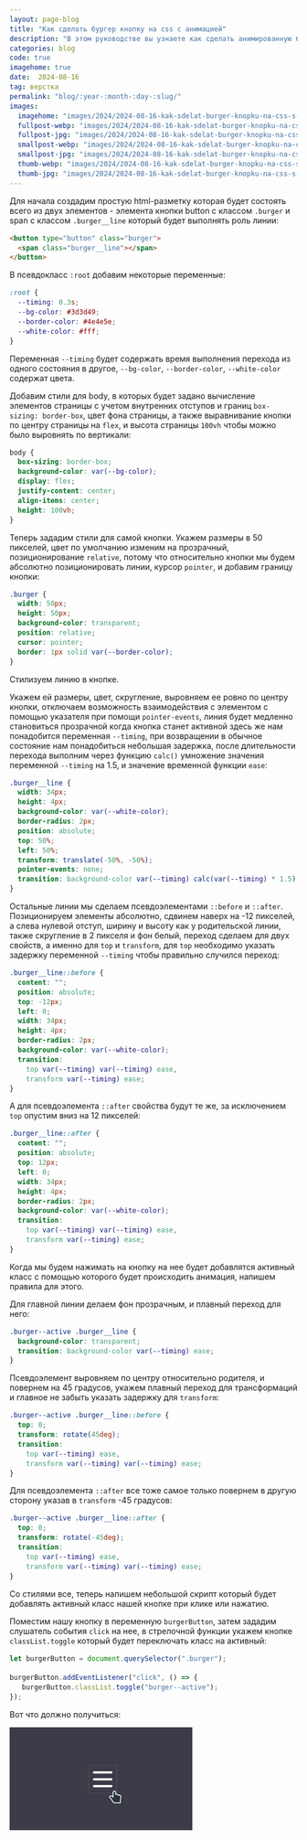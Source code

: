 ```yaml
---
layout: page-blog
title: "Как сделать бургер кнопку на css с анимацией"
description: "В этом руководстве вы узнаете как сделать анимированную бургер кнопку которая часто применяется в мобильной адаптации на сайтах"
categories: blog
code: true
imagehome: true
date:  2024-08-16
tag: верстка
permalink: "blog/:year-:month-:day-:slug/"
images:
  imagehome: "images/2024/2024-08-16-kak-sdelat-burger-knopku-na-css-s-animatsiey/1.jpg" #968x544
  fullpost-webp: "images/2024/2024-08-16-kak-sdelat-burger-knopku-na-css-s-animatsiey/1.webp" #968x544
  fullpost-jpg: "images/2024/2024-08-16-kak-sdelat-burger-knopku-na-css-s-animatsiey/1.jpg" #968x544
  smallpost-webp: "images/2024/2024-08-16-kak-sdelat-burger-knopku-na-css-s-animatsiey/small-post.webp" #436x244
  smallpost-jpg: "images/2024/2024-08-16-kak-sdelat-burger-knopku-na-css-s-animatsiey/small-post.jpg" #436x244
  thumb-webp: "images/2024/2024-08-16-kak-sdelat-burger-knopku-na-css-s-animatsiey/thumb-post.webp" #248x140
  thumb-jpg: "images/2024/2024-08-16-kak-sdelat-burger-knopku-na-css-s-animatsiey/thumb-post.jpg" #248x140
---
```


<p>Для начала создадим простую html-разметку которая будет состоять всего из двух элементов - элемента кнопки button с классом <code>.burger</code> и span с классом <code>.burger__line</code> который будет выполнять роль линии:</p>

```html
<button type="button" class="burger">
  <span class="burger__line"></span>
</button>
```
<p>В псевдокласс <code>:root</code> добавим некоторые переменные:</p>

```css
:root {
  --timing: 0.3s;
  --bg-color: #3d3d49;
  --border-color: #4e4e5e;
  --white-color: #fff;
}
```

<p>Переменная <code>--timing</code> будет содержать время выполнения перехода из одного состояния в другое, <code>--bg-color</code>, <code>--border-color</code>, <code>--white-color</code> содержат цвета.</p>

<p>Добавим стили для body, в которых будет задано вычисление элементов страницы с учетом внутренних отступов и границ <code>box-sizing: border-box</code>, цвет фона страницы, а также выравнивание кнопки по центру страницы на <code>flex</code>, и высота страницы <code>100vh</code> чтобы можно было выровнять по вертикали:</p>
</p>

```css
body {
  box-sizing: border-box;
  background-color: var(--bg-color);
  display: flex;
  justify-content: center;
  align-items: center;
  height: 100vh;
}
```

<p>Теперь зададим стили для самой кнопки. Укажем размеры в 50 пикселей, цвет по умолчанию изменим на прозрачный, позиционирование <code>relative</code>, потому что относительно кнопки мы будем абсолютно позиционировать линии, курсор <code>pointer</code>, и добавим границу кнопки:</p>

```css
.burger {
  width: 50px;
  height: 50px;
  background-color: transparent;
  position: relative;
  cursor: pointer;
  border: 1px solid var(--border-color);
}
```

<p>Стилизуем линию в кнопке.</p>

<p>Укажем ей размеры, цвет, скругление, выровняем ее ровно по центру кнопки, отключаем возможность взаимодействия с элементом с помощью указателя при помощи <code>pointer-events</code>, линия будет медленно становиться прозрачной когда кнопка станет активной здесь же нам понадобится переменная <code>--timing</code>, при возвращении в обычное состояние нам понадобиться небольшая задержка, после длительности перехода выполним через функцию <code>calc()</code> умножение значения переменной <code>--timing</code> на 1.5, и значение временной функции <code>ease</code>:</p>

```css
.burger__line {
  width: 34px;
  height: 4px;
  background-color: var(--white-color);
  border-radius: 2px;
  position: absolute;
  top: 50%;
  left: 50%;
  transform: translate(-50%, -50%);
  pointer-events: none;
  transition: background-color var(--timing) calc(var(--timing) * 1.5) ease;
}
```

<p>Остальные линии мы сделаем псевдоэлементами <code>::before</code> и <code>::after</code>. Позиционируем элементы абсолютно, сдвинем наверх на -12 пикселей, а слева нулевой отступ, ширину и высоту как у родительской линии, также скругление в 2 пикселя и фон белый, переход сделаем для двух свойств, а именно для <code>top</code> и <code>transform</code>, для <code>top</code> необходимо указать задержку переменной <code>--timing</code> чтобы правильно случился переход:</p>

```css
.burger__line::before {
  content: "";
  position: absolute;
  top: -12px;
  left: 0;
  width: 34px;
  height: 4px;
  border-radius: 2px;
  background-color: var(--white-color);
  transition:
    top var(--timing) var(--timing) ease,
    transform var(--timing) ease;
}
```

<p>А для псевдоэлемента <code>::after</code> свойства будут те же, за исключением <code>top</code> опустим вниз на 12 пикселей:</p>

```css
.burger__line::after {
  content: "";
  position: absolute;
  top: 12px;
  left: 0;
  width: 34px;
  height: 4px;
  border-radius: 2px;
  background-color: var(--white-color);
  transition:
    top var(--timing) var(--timing) ease,
    transform var(--timing) ease;
}
```

<p>Когда мы будем нажимать на кнопку на нее будет добавлятся активный класс с помощью которого будет происходить анимация, напишем правила для этого.</p>

<p>Для главной линии делаем фон прозрачным, и плавный переход для него:</p>

```css
.burger--active .burger__line {
  background-color: transparent;
  transition: background-color var(--timing) ease;
}
```

<p>Псевдоэлемент выровняем по центру относительно родителя, и повернем на 45 градусов, укажем плавный переход для трансформаций и главное не забыть указать задержку для <code>transform</code>:</p>

```css
.burger--active .burger__line::before {
  top: 0;
  transform: rotate(45deg);
  transition:
    top var(--timing) ease,
    transform var(--timing) var(--timing) ease;
}
```

<p>Для псевдоэлемента <code>::after</code> все тоже самое только повернем в другую сторону указав в <code>transform</code> -45 градусов:</p>

```css
.burger--active .burger__line::after {
  top: 0;
  transform: rotate(-45deg);
  transition:
    top var(--timing) ease,
    transform var(--timing) var(--timing) ease;
}
```

<p>Со стилями все, теперь напишем небольшой скрипт который будет добавлять активный класс нашей кнопке при клике или нажатию.</p>

<p>Поместим нашу кнопку в переменную <code>burgerButton</code>, затем зададим слушатель события <code>click</code> на нее, в стрелочной функции укажем кнопке <code>classList.toggle</code> который будет переключать класс на активный:</p>

```js
let burgerButton = document.querySelector(".burger");

burgerButton.addEventListener("click", () => {
   burgerButton.classList.toggle("burger--active");
});
```

<p>Вот что должно получиться:</p>

<img src="images/2024/2024-08-16-kak-sdelat-burger-knopku-na-css-s-animatsiey/result.gif">